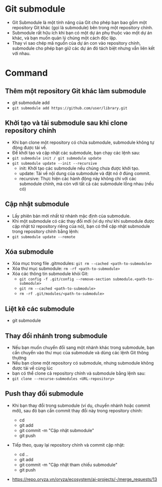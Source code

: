 # Git submodule
+ Git Submodule là một tính năng của Git cho phép bạn bao gồm một repository Git khác (gọi là submodule) bên trong một repository chính.
+ Submodule rất hữu ích khi bạn có một dự án phụ thuộc vào một dự án khác, và bạn muốn quản lý chúng một cách độc lập. 
+ Thay vì sao chép mã nguồn của dự án con vào repository chính, submodule cho phép bạn giữ các dự án đó tách biệt nhưng vẫn liên kết với nhau.

# Command
## Thêm một repository Git khác làm submodule
+ git submodule add <URL-repository>
+ `git submodule add https://github.com/user/library.git`
## Khởi tạo và tải submodule sau khi clone repository chính
+ Khi bạn clone một repository có chứa submodule, submodule không tự động được tải về.
+ Để khởi tạo và cập nhật các submodule, bạn chạy các lệnh sau:
+ `git submodule init / git submodule update`
+ `git submodule update --init --recursive`
  + init: Khởi tạo các submodule nếu chúng chưa được khởi tạo.
  + update: Tải về nội dung của submodule và đặt nó ở đúng commit.
  + recursive: Thực hiện các hành động này không chỉ với các submodule chính, mà còn với tất cả các submodule lồng nhau (nếu có)
## Cập nhật submodule
+ Lấy phiên bản mới nhất từ nhánh mặc định của submodule.
+ Khi một submodule có các thay đổi mới (ví dụ như khi submodule được cập nhật từ repository riêng của nó), 
bạn có thể cập nhật submodule trong repository chính bằng lệnh:
+ `git submodule update --remote`
## Xóa submodule
+ Xóa mục trong file .gitmodules: `git rm --cached <path-to-submodule>`
+ Xóa thư mục submodule: `rm -rf <path-to-submodule>`
+ Xóa các thông tin submodule khỏi Git: 
  + `git config -f .git/config --remove-section submodule.<path-to-submodule>`
  + `git rm --cached <path-to-submodule>`
  + `rm -rf .git/modules/<path-to-submodule>`
## Liệt kê các submodule
+ git submodule
## Thay đổi nhánh trong submodule
+ Nếu bạn muốn chuyển đổi sang một nhánh khác trong submodule, bạn cần chuyển vào thư mục của submodule và dùng các lệnh Git thông thường
+ Nếu bạn clone một repository có submodule, nhưng submodule không được tải về cùng lúc
+ bạn có thể clone cả repository chính và submodule bằng lệnh sau:
+ `git clone --recurse-submodules <URL-repository>`
## Push thay đổi submodule
+ Khi bạn thay đổi trong submodule (ví dụ, chuyển nhánh hoặc commit mới), sau đó bạn cần commit thay đổi này trong repository chính:
  + cd <path-to-submodule>
  + git add <file>
  + git commit -m "Cập nhật submodule"
  + git push
+ Tiếp theo, quay lại repository chính và commit cập nhật:
  + cd ..
  + git add <path-to-submodule>
  + git commit -m "Cập nhật tham chiếu submodule"
  + git push

+ https://repo.oryza.vn/oryza/ecosystem/ai-projects/-/merge_requests/13

